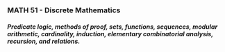 ### MATH 51 - Discrete Mathematics

##### Predicate logic, methods of proof, sets, functions, sequences, modular arithmetic, cardinality, induction, elementary combinatorial analysis, recursion, and relations.
